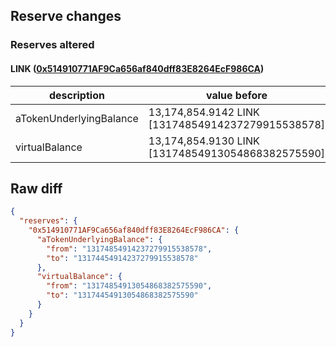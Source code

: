 ## Reserve changes

### Reserves altered

#### LINK ([0x514910771AF9Ca656af840dff83E8264EcF986CA](https://etherscan.io/address/0x514910771AF9Ca656af840dff83E8264EcF986CA))

| description | value before | value after |
| --- | --- | --- |
| aTokenUnderlyingBalance | 13,174,854.9142 LINK [13174854914237279915538578] | 13,174,454.9142 LINK [13174454914237279915538578] |
| virtualBalance | 13,174,854.9130 LINK [13174854913054868382575590] | 13,174,454.9130 LINK [13174454913054868382575590] |


## Raw diff

```json
{
  "reserves": {
    "0x514910771AF9Ca656af840dff83E8264EcF986CA": {
      "aTokenUnderlyingBalance": {
        "from": "13174854914237279915538578",
        "to": "13174454914237279915538578"
      },
      "virtualBalance": {
        "from": "13174854913054868382575590",
        "to": "13174454913054868382575590"
      }
    }
  }
}
```